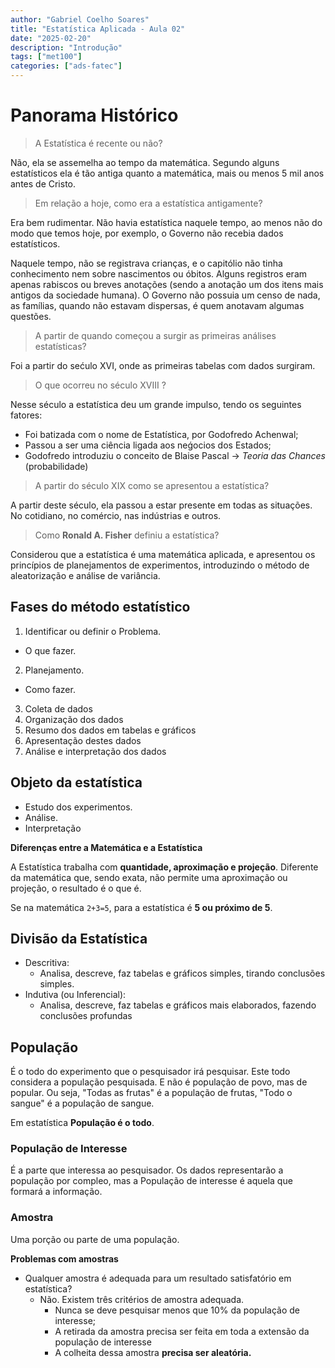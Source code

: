 ```yaml
---
author: "Gabriel Coelho Soares"
title: "Estatística Aplicada - Aula 02"
date: "2025-02-20"
description: "Introdução"
tags: ["met100"]
categories: ["ads-fatec"]
---
```


# Panorama Histórico

> A Estatística é recente ou não?

Não, ela se assemelha ao tempo da matemática.
Segundo alguns estatísticos ela é tão antiga quanto a matemática,
mais ou menos 5 mil anos antes de Cristo.

> Em relação a hoje, como era a estatística antigamente?

Era bem rudimentar. Não havia estatística naquele tempo, ao menos
não do modo que temos hoje, por exemplo, o Governo não recebia dados estatísticos.

Naquele tempo, não se registrava crianças, e o capitólio não tinha conhecimento nem
sobre nascimentos ou óbitos. Alguns registros eram apenas rabiscos ou breves
anotações (sendo a anotação um dos itens mais antigos da sociedade humana). O
Governo não possuia um censo de nada, as famílias, quando não estavam dispersas,
é quem anotavam algumas questões.

> A partir de quando começou a surgir as primeiras análises estatísticas?

Foi a partir do sećulo XVI, onde as primeiras tabelas com dados surgiram.

> O que ocorreu no século XVIII ?

Nesse século a estatística deu um grande impulso, tendo os seguintes fatores:

- Foi batizada com o nome de Estatística, por Godofredo Achenwal;
- Passou a ser uma ciência ligada aos neǵocios dos Estados;
- Godofredo introduziu o conceito de Blaise Pascal -> *Teoria das Chances*
(probabilidade)

> A partir do século XIX como se apresentou a estatística?

A partir deste século, ela passou a estar presente em todas as situações.
No cotidiano, no comércio, nas indústrias e outros.

> Como **Ronald A. Fisher** definiu a estatística?

Considerou que a estatística é uma matemática aplicada, e apresentou
os princípios de planejamentos de experimentos, introduzindo o método de
aleatorização e análise de variância.

## Fases do método estatístico

1. Identificar ou definir o Problema.

- O que fazer.

2. Planejamento.

- Como fazer.

3. Coleta de dados
4. Organização dos dados
5. Resumo dos dados em tabelas e gráficos
6. Apresentação destes dados
7. Análise e interpretação dos dados

## Objeto da estatística

- Estudo dos experimentos.
- Análise.
- Interpretação

**Diferenças entre a Matemática e a Estatística**

A Estatística trabalha com **quantidade, aproximação e projeção**. Diferente da matemática
que, sendo exata, não permite uma aproximação ou projeção, o resultado é o que é.

Se na matemática `2+3=5`, para a estatística é **5 ou próximo de 5**.

## Divisão da Estatística

- Descritiva:
  - Analisa, descreve, faz tabelas e gráficos simples, tirando conclusões simples.
- Indutiva (ou Inferencial):
  - Analisa, descreve, faz tabelas e gráficos mais elaborados, fazendo
  conclusões profundas

## População

É o todo do experimento que o pesquisador irá pesquisar. Este todo
considera a população pesquisada. E não é população de povo, mas de popular.
Ou seja, "Todas as frutas" é a população de frutas, "Todo o sangue" é a
população de sangue.

Em estatística **População é o todo**.

### População de Interesse

É a parte que interessa ao pesquisador. Os dados representarão a população
por compleo, mas a População de interesse é aquela que formará a informação.

### Amostra

Uma porção ou parte de uma população.

**Problemas com amostras**

- Qualquer amostra é adequada para um resultado satisfatório em estatística?
  - Não. Existem três critérios de amostra adequada.
    - Nunca se deve pesquisar menos que 10% da população de interesse;
    - A retirada da amostra precisa ser feita em toda a extensão da
    população de interesse
    - A colheita dessa amostra **precisa ser aleatória.**
